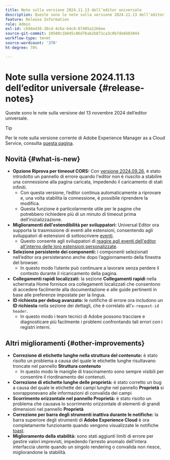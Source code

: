 ```yaml
---
title: Note sulla versione 2024.11.13 dell’editor universale
description: Queste sono le note sulla versione 2024.11.13 dell’editor universale.
feature: Release Information
role: Admin
exl-id: cb94e436-20cd-4c6a-b4c8-07405a12b6ee
source-git-commit: 10580c1b045c86d76ab2b871ca3c0b7de6683044
workflow-type: tm+mt
source-wordcount: '370'
ht-degree: 78%

---
```


# Note sulla versione 2024.11.13 dell’editor universale {#release-notes}

Queste sono le note sulla versione del 13 novembre 2024 dell’editor universale.

>[!TIP]
>
>Per le note sulla versione corrente di Adobe Experience Manager as a Cloud Service, consulta [questa pagina](/help/release-notes/release-notes-cloud/release-notes-current.md).

## Novità {#what-is-new}

* **Opzione Riprova per timeout CORS:** Con [versione 2024.09.26](/help/release-notes/universal-editor/2024/2024-09-26.md), è stato introdotto un pannello di errore quando l&#39;editor non è riuscito a stabilire una connessione alla pagina caricata, impedendo il caricamento di stati infiniti.
   * Con questa versione, l’editor continua automaticamente a riprovare e, una volta stabilita la connessione, è possibile riprendere la modifica.
   * Questa funzione è particolarmente utile per le pagine che potrebbero richiedere più di un minuto di timeout prima dell’inizializzazione.
* **Miglioramenti dell&#39;estendibilità per sviluppatori:** Universal Editor ora supporta la trasmissione di eventi alle estensioni, consentendo agli sviluppatori di estensioni di sottoscrivere [eventi](/help/implementing/universal-editor/events.md).
   * Questo consente agli sviluppatori di [reagire agli eventi dell&#39;editor all&#39;interno delle loro estensioni personalizzate](/help/implementing/universal-editor/customizing.md#extending).
* **Selezione persistente dei componenti:** i componenti selezionati nell’editor ora persisteranno anche dopo l’aggiornamento della finestra del browser.
   * In questo modo l’utente può continuare a lavorare senza perdere il contesto durante il ricaricamento della pagina.
* **Collegamenti rapidi localizzati:** la sezione **Collegamenti rapidi** nella schermata Home fornisce ora collegamenti localizzati che consentono di accedere facilmente alla documentazione e alle guide pertinenti in base alle preferenze impostate per la lingua.
* **ID richiesta per debug avanzato:** le notifiche di errore ora includono un **ID richiesta** nella sezione dei dettagli, che è correlato all’`x-request-id header`.
   * In questo modo i team tecnici di Adobe possono tracciare e diagnosticare più facilmente i problemi confrontando tali errori con i registri interni.

## Altri miglioramenti {#other-improvements}

* **Correzione di etichette lunghe nella struttura del contenuto:** è stato risolto un problema a causa del quale le etichette lunghe risultavano troncate nel pannello **Struttura contenuto**
   * In questo modo le maniglie di trascinamento sono sempre visibili per consentire il riordinamento dei contenuti.
* **Correzione di etichette lunghe delle proprietà:** è stato corretto un bug a causa del quale le etichette dei campi lunghe nel pannello **Proprietà** si sovrapponevano alle informazioni di convalida dei campi
* **Scorrimento orizzontale nel pannello Proprietà:** è stato risolto un problema che causava lo scorrimento orizzontale di elementi di grandi dimensioni nel pannello **Proprietà**
* **Correzione per barra degli strumenti inattiva durante le notifiche:** la barra superiore degli strumenti di **Adobe Experience Cloud** è ora completamente funzionante quando vengono visualizzate le notifiche [toast](https://spectrum.adobe.com/page/toast/).
* **Miglioramento della stabilità:** sono stati aggiunti limiti di errore per gestire valori imprevisti, impedendo l’arresto anomalo dell’intera interfaccia utente quando un singolo rendering o convalida non riesce, migliorandone la stabilità.
